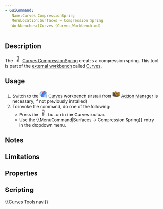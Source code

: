 ```yaml
---
- GuiCommand:
   Name:Curves CompressionSpring
   MenuLocation:Surfaces → Compression Spring
   Workbenches:[Curves](Curves_Workbench.md)
---
```


## Description

The <img alt="" src=images/Curves_CompressionSpring.svg  style="width:24px;"> [Curves CompressionSpring](Curves_CompressionSpring.md) creates a compression spring. This tool is part of the [external workbench](External_workbenches.md) called [Curves](Curves_Workbench.md).

## Usage

1.  Switch to the <img alt="" src=images/Curves_workbench_icon.svg  style="width:24px;"> [Curves](Curves_Workbench.md) workbench (install from <img alt="" src=images/Std_AddonMgr.svg  style="width:24px;"> [Addon Manager](Std_AddonMgr.md) is necessary, if not previously installed)
2.  To invoke the command, do one of the following:
    -   Press the <img alt="" src=images/Curves_CompressionSpring.svg  style="width:24px;"> button in the Curves toolbar.
    -   Use the {{MenuCommand|Surfaces → Compression Spring}} entry in the dropdown menu.

## Notes

## Limitations

## Properties

## Scripting




 {{Curves Tools navi}} 
